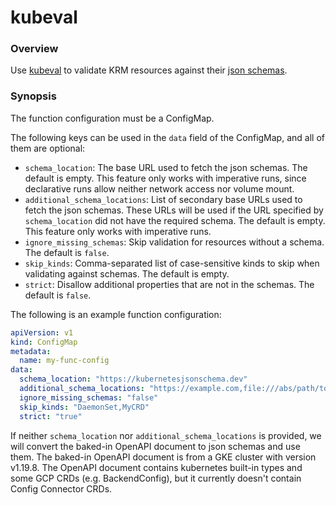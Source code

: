 # kubeval

### Overview

Use [kubeval] to validate KRM resources against their [json schemas].

### Synopsis

The function configuration must be a ConfigMap.

The following keys can be used in the `data` field of the ConfigMap, and all of
them are optional:

- `schema_location`: The base URL used to fetch the json schemas. The default
  is empty. This feature only works with imperative runs, since declarative runs
  allow neither network access nor volume mount.
- `additional_schema_locations`: List of secondary base URLs used to fetch the
  json schemas.  These URLs will be used if the URL specified by
  `schema_location` did not have the required schema.  The default is empty.
  This feature only works with imperative runs.
- `ignore_missing_schemas`: Skip validation for resources without a schema. The
  default is `false`.
- `skip_kinds`: Comma-separated list of case-sensitive kinds to skip when
  validating against schemas. The default is empty.
- `strict`: Disallow additional properties that are not in the schemas. The
  default is `false`.

The following is an example function configuration:

```yaml
apiVersion: v1
kind: ConfigMap
metadata:
  name: my-func-config
data:
  schema_location: "https://kubernetesjsonschema.dev"
  additional_schema_locations: "https://example.com,file:///abs/path/to/your/schema/directory"
  ignore_missing_schemas: "false"
  skip_kinds: "DaemonSet,MyCRD"
  strict: "true"
```

If neither `schema_location` nor `additional_schema_locations` is provided, we
will convert the baked-in OpenAPI document to json schemas and use them.
The baked-in OpenAPI document is from a GKE cluster with version v1.19.8. The
OpenAPI document contains kubernetes built-in types and some GCP CRDs (e.g.
BackendConfig), but it currently doesn't contain Config Connector CRDs.

[kubeval]:https://kubeval.com
[json schemas]:https://json-schema.org
